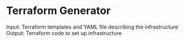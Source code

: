 # Terraform Generator

Input: Terraform templates and YAML file describing the infrastructure
Output: Terraform code to set up infrastructure

